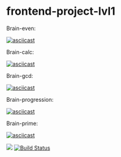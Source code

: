 # frontend-project-lvl1
Brain-even:

[![asciicast](https://asciinema.org/a/Os4hf2vHuSBHngOXGKWlr3DRq.svg)](https://asciinema.org/a/Os4hf2vHuSBHngOXGKWlr3DRq)

Brain-calc:

[![asciicast](https://asciinema.org/a/5mGOwolJxVFPnaVMaqKdNnuEY.svg)](https://asciinema.org/a/5mGOwolJxVFPnaVMaqKdNnuEY)

Brain-gcd:

[![asciicast](https://asciinema.org/a/DpBOzcDTvfXcJHDGiQUzH6IVq.svg)](https://asciinema.org/a/DpBOzcDTvfXcJHDGiQUzH6IVq)

Brain-progression:

[![asciicast](https://asciinema.org/a/jMeSQ286sl1vvFZqU0HFEv95e.svg)](https://asciinema.org/a/jMeSQ286sl1vvFZqU0HFEv95e)

Brain-prime:

[![asciicast](https://asciinema.org/a/Fzh2B5s3JAVxtVtgdz6ldnvrq.svg)](https://asciinema.org/a/Fzh2B5s3JAVxtVtgdz6ldnvrq)

<a href="https://codeclimate.com/github/wesydi/frontend-project-lvl1/maintainability"><img src="https://api.codeclimate.com/v1/badges/c6700012de73600218d7/maintainability" /></a>
[![Build Status](https://travis-ci.com/wesydi/frontend-project-lvl1.svg?branch=master)](https://travis-ci.com/wesydi/frontend-project-lvl1)
